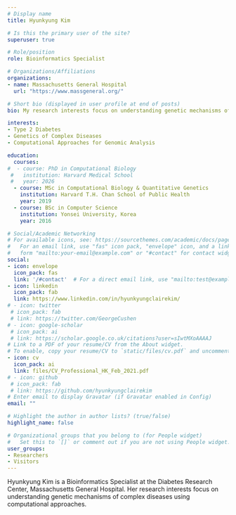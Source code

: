 ```yaml
---
# Display name
title: Hyunkyung Kim

# Is this the primary user of the site?
superuser: true

# Role/position
role: Bioinformatics Specialist

# Organizations/Affiliations
organizations:
- name: Massachusetts General Hospital
  url: "https://www.massgeneral.org/"

# Short bio (displayed in user profile at end of posts)
bio: My research interests focus on understanding genetic mechanisms of complex diseases using computational approaches

interests:
- Type 2 Diabetes
- Genetics of Complex Diseases
- Computational Approaches for Genomic Analysis

education:
  courses:
#  - course: PhD in Computational Biology 
 #   institution: Harvard Medical School
 #   year: 2026
  - course: MSc in Computational Biology & Quantitative Genetics
    institution: Harvard T.H. Chan School of Public Health
    year: 2019
  - course: BSc in Computer Science
    institution: Yonsei University, Korea
    year: 2016

# Social/Academic Networking
# For available icons, see: https://sourcethemes.com/academic/docs/page-builder/#icons
#   For an email link, use "fas" icon pack, "envelope" icon, and a link in the
#   form "mailto:your-email@example.com" or "#contact" for contact widget.
social:
- icon: envelope
  icon_pack: fas
  link: '/#contact'  # For a direct email link, use "mailto:test@example.org".
- icon: linkedin
  icon_pack: fab
  link: https://www.linkedin.com/in/hyunkyungclairekim/
# - icon: twitter
 # icon_pack: fab
 # link: https://twitter.com/GeorgeCushen
# - icon: google-scholar
 # icon_pack: ai
 # link: https://scholar.google.co.uk/citations?user=sIwtMXoAAAAJ
# Link to a PDF of your resume/CV from the About widget.
# To enable, copy your resume/CV to `static/files/cv.pdf` and uncomment the lines below.
- icon: cv
  icon_pack: ai
  link: files/CV_Professional_HK_Feb_2021.pdf
# - icon: github
 # icon_pack: fab
 # link: https://github.com/hyunkyungclairekim
# Enter email to display Gravatar (if Gravatar enabled in Config)
email: ""

# Highlight the author in author lists? (true/false)
highlight_name: false

# Organizational groups that you belong to (for People widget)
#   Set this to `[]` or comment out if you are not using People widget.
user_groups:
- Researchers
- Visitors
---
```


Hyunkyung Kim is a Bioinformatics Specialist at the Diabetes Research Center, Massachusetts General Hospital. Her research interests focus on understanding genetic mechanisms of complex diseases using computational approaches. 

